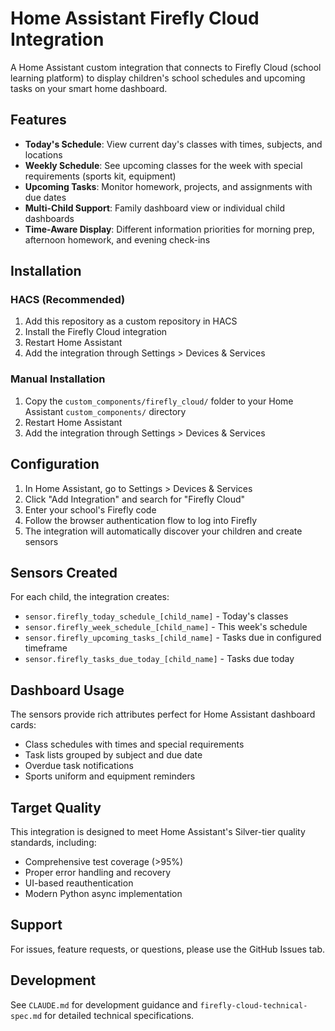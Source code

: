 # Home Assistant Firefly Cloud Integration

A Home Assistant custom integration that connects to Firefly Cloud (school learning platform) to display children's school schedules and upcoming tasks on your smart home dashboard.

## Features

- **Today's Schedule**: View current day's classes with times, subjects, and locations
- **Weekly Schedule**: See upcoming classes for the week with special requirements (sports kit, equipment)
- **Upcoming Tasks**: Monitor homework, projects, and assignments with due dates
- **Multi-Child Support**: Family dashboard view or individual child dashboards
- **Time-Aware Display**: Different information priorities for morning prep, afternoon homework, and evening check-ins

## Installation

### HACS (Recommended)
1. Add this repository as a custom repository in HACS
2. Install the Firefly Cloud integration
3. Restart Home Assistant
4. Add the integration through Settings > Devices & Services

### Manual Installation
1. Copy the `custom_components/firefly_cloud/` folder to your Home Assistant `custom_components/` directory
2. Restart Home Assistant
3. Add the integration through Settings > Devices & Services

## Configuration

1. In Home Assistant, go to Settings > Devices & Services
2. Click "Add Integration" and search for "Firefly Cloud"
3. Enter your school's Firefly code
4. Follow the browser authentication flow to log into Firefly
5. The integration will automatically discover your children and create sensors

## Sensors Created

For each child, the integration creates:
- `sensor.firefly_today_schedule_[child_name]` - Today's classes
- `sensor.firefly_week_schedule_[child_name]` - This week's schedule  
- `sensor.firefly_upcoming_tasks_[child_name]` - Tasks due in configured timeframe
- `sensor.firefly_tasks_due_today_[child_name]` - Tasks due today

## Dashboard Usage

The sensors provide rich attributes perfect for Home Assistant dashboard cards:
- Class schedules with times and special requirements
- Task lists grouped by subject and due date
- Overdue task notifications
- Sports uniform and equipment reminders

## Target Quality

This integration is designed to meet Home Assistant's Silver-tier quality standards, including:
- Comprehensive test coverage (>95%)
- Proper error handling and recovery
- UI-based reauthentication
- Modern Python async implementation

## Support

For issues, feature requests, or questions, please use the GitHub Issues tab.

## Development

See `CLAUDE.md` for development guidance and `firefly-cloud-technical-spec.md` for detailed technical specifications.